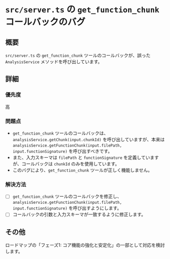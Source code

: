 # `src/server.ts` の `get_function_chunk` コールバックのバグ

## 概要

`src/server.ts` の `get_function_chunk` ツールのコールバックが、誤った `AnalysisService` メソッドを呼び出しています。

## 詳細

### 優先度

高

### 問題点

- `get_function_chunk` ツールのコールバックは、`analysisService.getChunk(input.chunkId)` を呼び出していますが、本来は `analysisService.getFunctionChunk(input.filePath, input.functionSignature)` を呼び出すべきです。
- また、入力スキーマは `filePath` と `functionSignature` を定義していますが、コールバックは `chunkId` のみを使用しています。
- このバグにより、`get_function_chunk` ツールが正しく機能しません。

### 解決方法

- [ ] `get_function_chunk` ツールのコールバックを修正し、`analysisService.getFunctionChunk(input.filePath, input.functionSignature)` を呼び出すようにします。
- [ ] コールバックの引数と入力スキーマが一致するように修正します。

## その他

ロードマップの「フェーズ1: コア機能の強化と安定化」の一部として対応を検討します。
